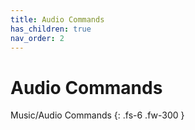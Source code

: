 ```yaml
---
title: Audio Commands
has_children: true
nav_order: 2
---
```


# Audio Commands
Music/Audio Commands
{: .fs-6 .fw-300 }
